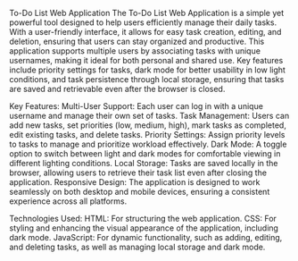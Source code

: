 To-Do List Web Application
The To-Do List Web Application is a simple yet powerful tool designed to help users efficiently manage their daily tasks. With a user-friendly interface, it allows for easy task creation, editing, and deletion, ensuring that users can stay organized and productive. This application supports multiple users by associating tasks with unique usernames, making it ideal for both personal and shared use. Key features include priority settings for tasks, dark mode for better usability in low light conditions, and task persistence through local storage, ensuring that tasks are saved and retrievable even after the browser is closed.

Key Features:
Multi-User Support: Each user can log in with a unique username and manage their own set of tasks.
Task Management: Users can add new tasks, set priorities (low, medium, high), mark tasks as completed, edit existing tasks, and delete tasks.
Priority Settings: Assign priority levels to tasks to manage and prioritize workload effectively.
Dark Mode: A toggle option to switch between light and dark modes for comfortable viewing in different lighting conditions.
Local Storage: Tasks are saved locally in the browser, allowing users to retrieve their task list even after closing the application.
Responsive Design: The application is designed to work seamlessly on both desktop and mobile devices, ensuring a consistent experience across all platforms.

Technologies Used:
HTML: For structuring the web application.
CSS: For styling and enhancing the visual appearance of the application, including dark mode.
JavaScript: For dynamic functionality, such as adding, editing, and deleting tasks, as well as managing local storage and dark mode.
